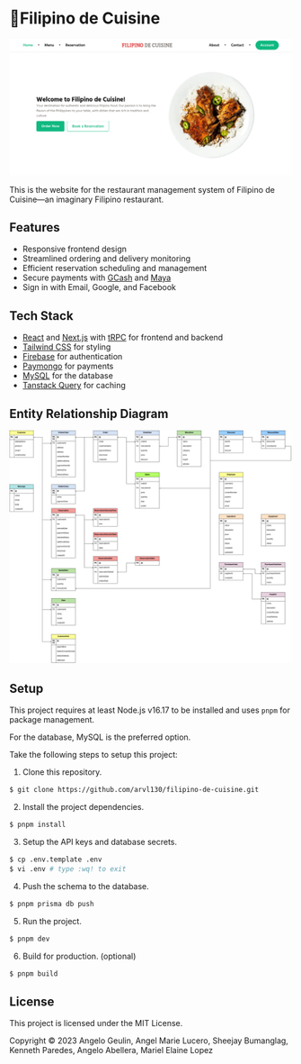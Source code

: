 # 🍲Filipino de Cuisine

![Screenshot of the website](https://raw.githubusercontent.com/arvl130/filipino-de-cuisine/master/preview.png)

This is the website for the restaurant management system of Filipino de Cuisine—an imaginary Filipino restaurant.

## Features

- Responsive frontend design
- Streamlined ordering and delivery monitoring
- Efficient reservation scheduling and management
- Secure payments with [GCash](https://www.gcash.com) and [Maya](https://www.maya.ph)
- Sign in with Email, Google, and Facebook

## Tech Stack

- [React](https://react.dev) and [Next.js](https://nextjs.org) with [tRPC](https://trpc.io) for frontend and backend
- [Tailwind CSS](tailwindcss.com) for styling
- [Firebase](https://firebase.google.com) for authentication
- [Paymongo](https://www.paymongo.com) for payments
- [MySQL](https://www.mysql.com) for the database
- [Tanstack Query](https://tanstack.com/query/latest) for caching

## Entity Relationship Diagram

![ERD of the system](https://raw.githubusercontent.com/arvl130/filipino-de-cuisine/master/erd.jpg)

## Setup

This project requires at least Node.js v16.17 to be installed and uses `pnpm` for package management.

For the database, MySQL is the preferred option.

Take the following steps to setup this project:

1. Clone this repository.

```sh
$ git clone https://github.com/arvl130/filipino-de-cuisine.git
```

2. Install the project dependencies.

```sh
$ pnpm install
```

3. Setup the API keys and database secrets.

```sh
$ cp .env.template .env
$ vi .env # type :wq! to exit
```

4. Push the schema to the database.

```sh
$ pnpm prisma db push
```

5. Run the project.

```sh
$ pnpm dev
```

6. Build for production. (optional)

```sh
$ pnpm build
```

## License

This project is licensed under the MIT License.

Copyright © 2023 Angelo Geulin, Angel Marie Lucero, Sheejay Bumanglag, Kenneth Paredes, Angelo Abellera, Mariel Elaine Lopez
